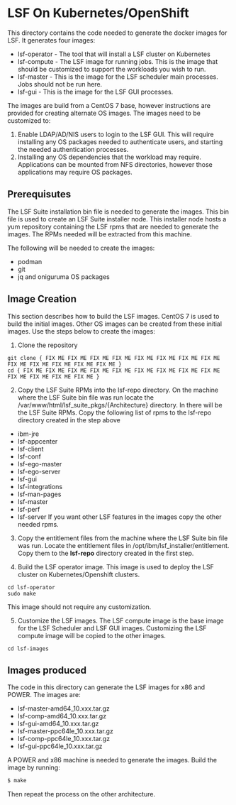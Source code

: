 # LSF On Kubernetes/OpenShift

This directory contains the code needed to generate the docker images for LSF.  It generates four images:
* lsf-operator	- The tool that will install a LSF cluster on Kubernetes
* lsf-compute	- The LSF image for running jobs.  This is the image that should be customized to support the workloads you wish to run.
* lsf-master	- This is the image for the LSF scheduler main processes.  Jobs should not be run here.
* lsf-gui	- This is the image for the LSF GUI processes.

The images are build from a CentOS 7 base, however instructions are provided for creating alternate OS images.  The images need to be customized to:
1. Enable LDAP/AD/NIS users to login to the LSF GUI.  This will require installing any OS packages needed to authenticate users, and starting the needed authentication processes.
2. Installing any OS dependencies that the workload may require.  Applications can be mounted from NFS directories, however those applications may require OS packages.  


## Prerequisutes
The LSF Suite installation bin file is needed to generate the images.  This bin file is used to create an LSF Suite installer node.  This installer node hosts a yum repository containing the LSF rpms that are needed to generate the images.  The RPMs needed will be extracted from this machine.

The following will be needed to create the images:
* podman
* git
* jq and oniguruma OS packages


## Image Creation
This section describes how to build the LSF images.  CentOS 7 is used to build the initial images.  Other OS images can be created from these initial images.  Use the steps below to create the images: 

1. Clone the repository 
```
git clone { FIX ME FIX ME FIX ME FIX ME FIX ME FIX ME FIX ME FIX ME FIX ME FIX ME FIX ME FIX ME FIX ME }
cd { FIX ME FIX ME FIX ME FIX ME FIX ME FIX ME FIX ME FIX ME FIX ME FIX ME FIX ME FIX ME FIX ME }
```

2. Copy the LSF Suite RPMs into the lsf-repo directory.  On the machine where the LSF Suite bin file was run locate the /var/www/html/lsf_suite_pkgs/{Architecture} directory.  In there will be the LSF Suite RPMs.  Copy the following list of rpms to the lsf-repo directory created in the step above 
* ibm-jre
* lsf-appcenter
* lsf-client
* lsf-conf
* lsf-ego-master
* lsf-ego-server
* lsf-gui
* lsf-integrations
* lsf-man-pages
* lsf-master
* lsf-perf
* lsf-server
If you want other LSF features in the images copy the other needed rpms.

3. Copy the entitlement files from the machine where the LSF Suite bin file was run.  Locate the entitlement files in /opt/ibm/lsf_installer/entitlement.  Copy them to the **lsf-repo** directory created in the first step.

4. Build the LSF operator image.  This image is used to deploy the LSF cluster on Kubernetes/Openshift clusters.
```
cd lsf-operator
sudo make
```
This image should not require any customization.

5. Customize the LSF images.  The LSF compute image is the base image for the LSF Scheduler and LSF GUI images.  Customizing the LSF compute image will be copied to the other images.   
```
cd lsf-images

```



## Images produced

The code in this directory can generate the LSF images for x86 and POWER.
The images are: 
* lsf-master-amd64_10.xxx.tar.gz
* lsf-comp-amd64_10.xxx.tar.gz
* lsf-gui-amd64_10.xxx.tar.gz
* lsf-master-ppc64le_10.xxx.tar.gz
* lsf-comp-ppc64le_10.xxx.tar.gz
* lsf-gui-ppc64le_10.xxx.tar.gz

A POWER and x86 machine is needed to generate the images.  Build the image by running:
```bash
$ make
```
Then repeat the process on the other architecture.

